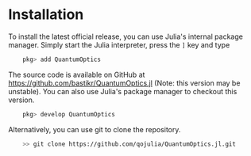 # Installation

To install the latest official release, you can use Julia's internal package manager. Simply start the Julia interpreter, press the `]` key and type

```julia
    pkg> add QuantumOptics
```

The source code is available on GitHub at https://github.com/bastikr/QuantumOptics.jl (Note: this version may be unstable). You can also use Julia's package manager to checkout this version.

```julia
    pkg> develop QuantumOptics
```

Alternatively, you can use git to clone the repository.

```bash
    >> git clone https://github.com/qojulia/QuantumOptics.jl.git
```
